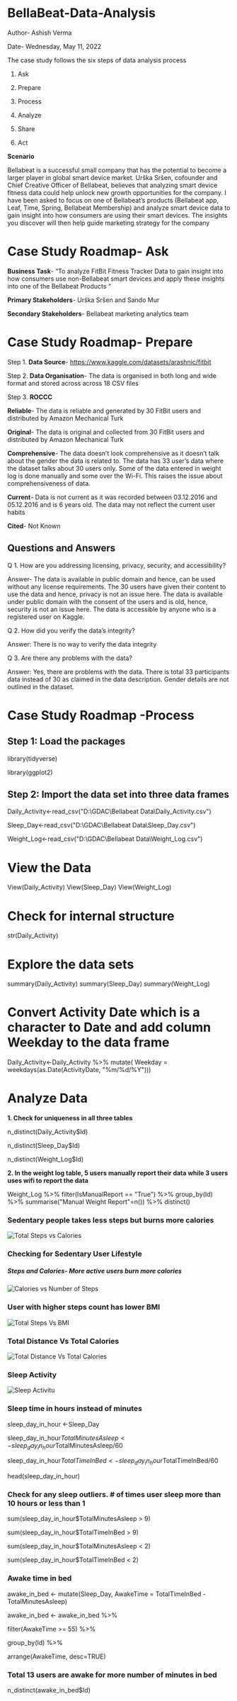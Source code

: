 # BellaBeat-Data-Analysis

Author- Ashish Verma

Date- Wednesday, May 11, 2022

The case study follows the six steps of data analysis process

1.	Ask

2.	Prepare

3.	Process

4.	Analyze

5.	Share

6.	Act

**Scenario**

Bellabeat is a successful small company that has the potential to become a larger player in global smart device market. Urška Sršen, cofounder and Chief Creative Officer of Bellabeat, believes that analyzing smart device fitness data could help unlock new growth opportunities for the company. I have been asked to focus on one of Bellabeat’s products (Bellabeat app, Leaf, Time, Spring, Bellabeat Membership) and analyze smart device data to gain insight into how consumers are using their smart devices. The insights you discover will then help guide marketing strategy for the company

# **Case Study Roadmap- Ask**

**Business Task**- “To analyze FitBit Fitness Tracker Data to gain insight into how consumers use non-Bellabeat smart devices and apply these insights into one of the Bellabeat Products “

**Primary Stakeholders**- Urška Sršen and Sando Mur

**Secondary Stakeholders**- Bellabeat marketing analytics team

# **Case Study Roadmap- Prepare**

Step 1.	**Data Source**- https://www.kaggle.com/datasets/arashnic/fitbit

Step 2.	**Data Organisation**- The data is organised in both long and wide format and stored across across 18 CSV files

Step 3.	**ROCCC** 

**Reliable**- The data is reliable and generated by 30 FitBit users and distributed by Amazon Mechanical Turk

**Original**- The data is original and collected from 30 FitBit users and distributed by Amazon Mechanical Turk

**Comprehensive**- The data doesn’t look comprehensive as it doesn’t talk about the gender the data is related to. The data has 33 user’s data where the dataset talks about 30 users only. Some of the data entered in weight log is done manually and some over the Wi-Fi. This raises the issue about comprehensiveness of data.

**Current**- Data is not current as it was recorded between 03.12.2016 and 05.12.2016 and is 6 years old. The data may not reflect the current user habits

**Cited**- Not Known

## Questions and Answers

Q 1.	How are you addressing licensing, privacy, security, and accessibility?

Answer- The data is available in public domain and hence, can be used without any license requirements.
The 30 users have given their content to use the data and hence, privacy is not an issue here.
The data is available under public domain with the consent of the users and is old, hence, security is not an issue here.
The data is accessible by anyone who is a registered user on Kaggle.

Q 2.	How did you verify the data’s integrity?

Answer: There is no way to verify the data integrity

Q 3.	Are there any problems with the data?

Answer: Yes, there are problems with the data. There is total 33 participants data instead of 30 as claimed in the data description. Gender details are not outlined in the dataset.

#  Case Study Roadmap -Process


## Step 1: Load the packages

library(tidyverse)

library(ggplot2) 

## Step 2: Import the data set into three data frames
Daily_Activity<-read_csv("D:\\GDAC\\Bellabeat Data\\Daily_Activity.csv")

Sleep_Day<-read_csv("D:\\GDAC\\Bellabeat Data\\Sleep_Day.csv")

Weight_Log<-read_csv("D:\\GDAC\\Bellabeat Data\\Weight_Log.csv")


# View the Data
View(Daily_Activity)
View(Sleep_Day)
View(Weight_Log)

# Check for internal structure
str(Daily_Activity)

# Explore the data sets
summary(Daily_Activity)
summary(Sleep_Day)
summary(Weight_Log)

# Convert Activity Date which is a character to Date and add column Weekday to the data frame
Daily_Activity<-Daily_Activity %>%
  mutate( Weekday = weekdays(as.Date(ActivityDate, "%m/%d/%Y")))
  
# Analyze Data
**1. Check for uniqueness in all three tables**

n_distinct(Daily_Activity$Id)

n_distinct(Sleep_Day$Id)

n_distinct(Weight_Log$Id)

**2. In the weight log table, 5 users manually report their data while 3 users uses wifi to report the data**

Weight_Log %>% 
  filter(IsManualReport == "True") %>% 
  group_by(Id) %>% 
  summarise("Manual Weight Report"=n()) %>%
  distinct()

### Sedentary people takes less steps but burns more calories

![Total Steps vs Calories](https://user-images.githubusercontent.com/40716332/173922698-b6473c44-73e7-4a3f-9e7a-f301b470d3e1.png)


### Checking for Sedentary User Lifestyle

##### Steps and Calories- More active users burn more calories

![Calories vs Number of Steps](https://user-images.githubusercontent.com/40716332/173922724-795e5652-c8f4-4a1d-a2b1-01d8868fd03b.png)


### User with higher steps count has lower BMI

![Total Steps Vs BMI](https://user-images.githubusercontent.com/40716332/173923768-220cb4dc-ab81-4c24-8d4b-91b02d1aaa61.png)


### Total Distance Vs Total Calories

![Total Distance Vs Total Calories](https://user-images.githubusercontent.com/40716332/173923802-48825ef4-1b5e-473c-be57-04eab5f732ea.png)


### Sleep Activity

 ![Sleep Activitu](https://user-images.githubusercontent.com/40716332/173923864-c6deed4e-0579-441d-8212-f2904751e300.png)

  
### Sleep time in hours instead of minutes
sleep_day_in_hour <-Sleep_Day

sleep_day_in_hour$TotalMinutesAsleep <- sleep_day_in_hour$TotalMinutesAsleep/60

sleep_day_in_hour$TotalTimeInBed <- sleep_day_in_hour$TotalTimeInBed/60

head(sleep_day_in_hour)

### Check for any sleep outliers. # of times user sleep more than 10 hours or less than 1

sum(sleep_day_in_hour$TotalMinutesAsleep > 9)

sum(sleep_day_in_hour$TotalTimeInBed > 9)

sum(sleep_day_in_hour$TotalMinutesAsleep < 2)

sum(sleep_day_in_hour$TotalTimeInBed < 2)

### Awake time in bed

awake_in_bed <- mutate(Sleep_Day, AwakeTime = TotalTimeInBed - TotalMinutesAsleep)

awake_in_bed <- awake_in_bed %>% 

  filter(AwakeTime >= 55) %>% 
  
  group_by(Id) %>% 
  
  arrange(AwakeTime, desc=TRUE) 
 
  
### Total 13 users are awake for more number of minutes in bed

n_distinct(awake_in_bed$Id)

